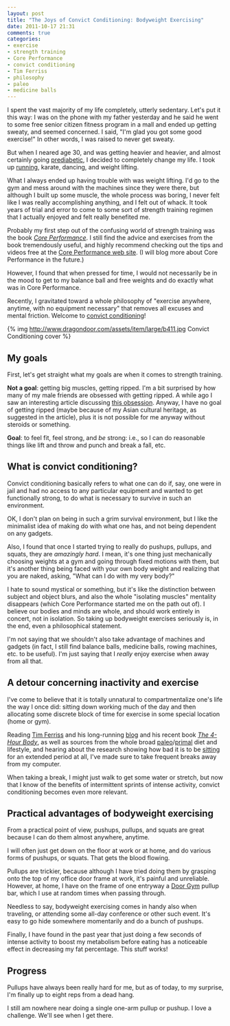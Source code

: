 ```yaml
---
layout: post
title: "The Joys of Convict Conditioning: Bodyweight Exercising"
date: 2011-10-17 21:31
comments: true
categories:
- exercise
- strength training
- Core Performance
- convict conditioning
- Tim Ferriss
- philosophy
- paleo
- medicine balls
---
```

I spent the vast majority of my life completely, utterly sedentary. Let's put it this way: I was on the phone with my father yesterday and he said he went to some free senior citizen fitness program in a mall and ended up getting sweaty, and seemed concerned. I said, "I'm glad you got some good exercise!" In other words, I was raised to never get sweaty.

But when I neared age 30, and was getting heavier and heavier, and almost certainly going [prediabetic](http://en.wikipedia.org/wiki/Prediabetes), I decided to completely change my life. I took up [running](/blog/categories/running/), karate, dancing, and weight lifting.

What I always ended up having trouble with was weight lifting. I'd go to the gym and mess around with the machines since they were there, but although I built up some muscle, the whole process was boring, I never felt like I was really accomplishing anything, and I felt out of whack. It took years of trial and error to come to some sort of strength training regimen that I actually enjoyed and felt really benefited me.

Probably my first step out of the confusing world of strength training was the book [*Core Performance*](http://store.coreperformance.com/store/Products/Core-Performance-Book__AP-BOOK.aspx). I still find the advice and exercises from the book tremendously useful, and highly recommend checking out the tips and videos free at the [Core Performance web site](http://www.coreperformance.com/). (I will blog more about Core Performance in the future.)

However, I found that when pressed for time, I would not necessarily be in the mood to get to my balance ball and free weights and do exactly what was in Core Performance.

Recently, I gravitated toward a whole philosophy of "exercise anywhere, anytime, with no equipment necessary" that removes all excuses and mental friction. Welcome to [convict conditioning](http://www.dragondoor.com/shop-by-department/books/b41/)!

{% img http://www.dragondoor.com/assets/item/large/b411.jpg Convict Conditioning cover %}

<!--more-->

## My goals

First, let's get straight what my goals are when it comes to strength training.

**Not a goal**: getting big muscles, getting ripped. I'm a bit surprised by how many of my male friends are obsessed with getting ripped. A while ago I saw an interesting article discussing [this obsession](http://www.freakonomics.com/2011/07/27/culture-bound-syndromes-run-amok/). Anyway, I have no goal of getting ripped (maybe because of my Asian cultural heritage, as suggested in the article), plus it is not possible for me anyway without steroids or something.

**Goal**: to feel fit, feel strong, and *be* strong: i.e., so I can do reasonable things like lift and throw and punch and break a fall, etc.

## What is convict conditioning?

Convict conditioning basically refers to what one can do if, say, one were in jail and had no access to any particular equipment and wanted to get functionally strong, to do what is necessary to survive in such an environment.

OK, I don't plan on being in such a grim survival environment, but I like the minimalist idea of making do with what one has, and not being dependent on any gadgets.

Also, I found that once I started trying to really do pushups, pullups, and squats, they are *amazingly hard*. I mean, it's one thing just mechanically choosing weights at a gym and going through fixed motions with them, but it's another thing being faced with your own body weight and realizing that you are naked, asking, "What can I do with my very body?"

I hate to sound mystical or something, but it's like the distinction between subject and object blurs, and also the whole "isolating muscles" mentality disappears (which Core Performance started me on the path out of). I believe our bodies and minds are whole, and should work entirely in concert, not in isolation. So taking up bodyweight exercises seriously is, in the end, even a philosophical statement.

I'm not saying that we shouldn't also take advantage of machines and gadgets (in fact, I still find balance balls, medicine balls, rowing machines, etc. to be useful). I'm just saying that I *really* enjoy exercise when away from all that.

## A detour concerning inactivity and exercise

 I've come to believe that it is totally unnatural to compartmentalize one's life the way I once did: sitting down working much of the day and then allocating some discrete block of time for exercise in some special location (home or gym).

Reading [Tim Ferriss](http://www.timferriss.com/) and his long-running [blog](http://www.fourhourworkweek.com/blog/) and his recent book [*The 4-Hour Body*](http://www.fourhourbody.com/), as well as sources from the whole broad [paleo](http://robbwolf.com/)/[primal](http://www.marksdailyapple.com/) diet and lifestyle, and hearing about the research showing how bad it is to be [sitting](http://www.geekosystem.com/sitting-health-dangers/) for an extended period at all, I've made sure to take frequent breaks away from my computer.

When taking a break, I might just walk to get some water or stretch, but now that I know of the benefits of intermittent sprints of intense activity, convict conditioning becomes even more relevant.

## Practical advantages of bodyweight exercising

From a practical point of view, pushups, pullups, and squats are great because I can do them almost anywhere, anytime.

I will often just get down on the floor at work or at home, and do various forms of pushups, or squats. That gets the blood flowing.

Pullups are trickier, because although I have tried doing them by grasping onto the top of my office door frame at work, it's painful and unreliable.  However, at home, I have on the frame of one entryway a [Door Gym](http://www.doorgym.net/) pullup bar, which I use at random times when passing through.

Needless to say, bodyweight exercising comes in handy also when traveling, or attending some all-day conference or other such event. It's easy to go hide somewhere momentarily and do a bunch of pushups.

Finally, I have found in the past year that just doing a few seconds of intense activity to boost my metabolism before eating has a noticeable effect in decreasing my fat percentage. This stuff works!

## Progress

Pullups have always been really hard for me, but as of today, to my surprise, I'm finally up to eight reps from a dead hang.

I still am nowhere near doing a single one-arm pullup or pushup. I love a challenge. We'll see when I get there.
